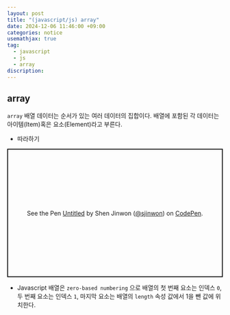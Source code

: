```yaml
---
layout: post
title: "(javascript/js) array"
date: 2024-12-06 11:46:00 +09:00
categories: notice
usemathjax: true
tag:
  - javascript
  - js
  - array
discription:
---
```


## array

`array` 배열 데이터는 순서가 있는 여러 데이터의 집합이다. 배열에 포함된 각 데이터는 아이템(Item)혹은 요소(Element)라고 부른다.

- 따라하기

<p class="codepen" data-height="300" data-default-tab="js,result" data-slug-hash="qEWZWMq" data-pen-title="Untitled" data-user="sjinwon" style="height: 300px; box-sizing: border-box; display: flex; align-items: center; justify-content: center; border: 2px solid; margin: 1em 0; padding: 1em;">
  <span>See the Pen <a href="https://codepen.io/sjinwon/pen/qEWZWMq">
  Untitled</a> by Shen Jinwon (<a href="https://codepen.io/sjinwon">@sjinwon</a>)
  on <a href="https://codepen.io">CodePen</a>.</span>
</p>
<script async src="https://cpwebassets.codepen.io/assets/embed/ei.js"></script>

- Javascript 배열은 `zero-based numbering` 으로 배열의 첫 번째 요소는 인덱스 `0`, 두 번째 요소는 인덱스 `1`, 마지막 요소는 배열의 `length` 속성 값에서 1을 뺀 값에 위치한다.

<br>
